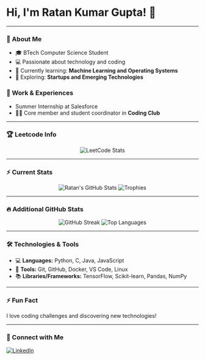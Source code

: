 # Hi, I'm Ratan Kumar Gupta! 👋

---

### 🚀 About Me
- 🎓 BTech Computer Science Student
- 💻 Passionate about technology and coding
- 🌱 Currently learning: **Machine Learning and Operating Systems**
- 🤔 Exploring: **Startups and Emerging Technologies**

### 💼 Work & Experiences
- Summer Internship at Salesforce 
- 🧑‍💻 Core member and student coordinator in **Coding Club**

---

### 🏆 Leetcode Info
<div align="center">
  <img src="https://leetcard.jacoblin.cool/ratankumargupta685?theme=dark&font=Karma&ext=heatmap" alt="LeetCode Stats" />
</div>

---

### ⚡ Current Stats
<div align="center">
  <img src="https://github-readme-stats.vercel.app/api?username=ratan221&show_icons=true&theme=radical" alt="Ratan's GitHub Stats" />
  <img src="https://github-profile-trophy.vercel.app/?username=ratan221&theme=dracula" alt="Trophies" />
</div>

---

### 🔥 Additional GitHub Stats
<div align="center">
  <img src="https://github-readme-streak-stats.herokuapp.com?user=ratan221&theme=radical&date_format=M%20j%5B%2C%20Y%5D" alt="GitHub Streak" />
  <img src="https://github-readme-stats.vercel.app/api/top-langs/?username=ratan221&layout=compact&theme=radical" alt="Top Languages" />
</div>

---

### 🛠️ Technologies & Tools
- 💻 **Languages:** Python, C, Java, JavaScript
- 🔧 **Tools:** Git, GitHub, Docker, VS Code, Linux
- 📚 **Libraries/Frameworks:** TensorFlow, Scikit-learn, Pandas, NumPy

---

### ⚡ Fun Fact
I love coding challenges and discovering new technologies!

---

### 🔗 Connect with Me
[![LinkedIn](https://img.shields.io/badge/LinkedIn-%230077B5.svg?style=for-the-badge&logo=linkedin&logoColor=white)](https://www.linkedin.com/in/ratankumargupta12/)
